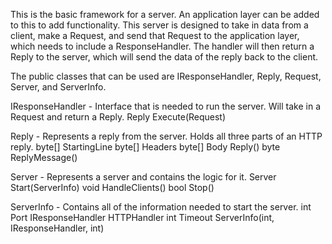 This is the basic framework for a server.  An application layer can be added to this to add functionality.  This server is designed to take in data from a client, make a Request, and send that Request to the application layer, which needs to include a ResponseHandler.  The handler will then return a Reply to the server, which will send the data of the reply back to the client.

The public classes that can be used are IResponseHandler, Reply, Request, Server, and ServerInfo.

IResponseHandler - Interface that is needed to run the server.  Will take in a Request and return a Reply.
	Reply Execute(Request)

Reply - Represents a reply from the server.  Holds all three parts of an HTTP reply.
	byte[] StartingLine
	byte[] Headers
	byte[] Body
	Reply()
	byte ReplyMessage()

Server - Represents a server and contains the logic for it.
	Server Start(ServerInfo)
	void HandleClients()
	bool Stop()

ServerInfo - Contains all of the information needed to start the server.
	int Port
	IResponseHandler HTTPHandler
	int Timeout
	ServerInfo(int, IResponseHandler, int)